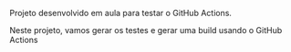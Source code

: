 Projeto desenvolvido em aula para testar o GitHub Actions.

Neste projeto, vamos gerar os testes e gerar uma build usando o GitHub Actions
